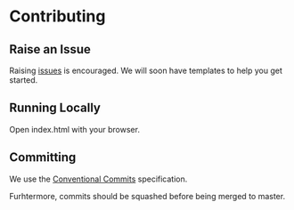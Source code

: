 # Contributing

## Raise an Issue
Raising [issues]() is encouraged. We will soon have templates to help you get started.

## Running Locally
Open index.html with your browser.

## Committing
We use the [Conventional Commits](https://www.conventionalcommits.org/en/v1.0.0) specification.

Furhtermore, commits should be squashed before being merged to master.
